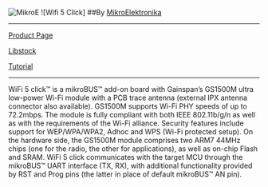 ![MikroE](http://www.mikroe.com/img/designs/beta/logo_small.png)
![Wifi 5 Click]
##By [MikroElektronika](http://www.mikroe.com)


---

[Product Page](http://www.mikroe.com/click/wifi-5/)

[Libstock](http://libstock.mikroe.com/projects/view/1787/wifi-5-click)

[Tutorial](http://learn.mikroe.com/access-world-wide-web-easily-wifi-5-click/)

---

WiFi 5 click™ is a mikroBUS™ add-on board with Gainspan’s GS1500M ultra low-power Wi-Fi module with a PCB trace antenna (external IPX antenna connector also available). GS1500M supports Wi-Fi PHY speeds of up to 72.2mbps. The module is fully compliant with both IEEE 802.11b/g/n as well as with the requirements of the Wi-Fi alliance. Security features include support for WEP/WPA/WPA2, Adhoc and WPS (Wi-Fi protected setup). On the hardware side, the GS1500M module comprises two ARM7 44MHz chips (one for the radio, the other for applications), as well as on-chip Flash and SRAM. WiFi 5 click communicates with the target MCU through the mikroBUS™ UART interface (TX, RX), with additional functionality provided by RST and Prog pins (the latter in place of default mikroBUS™ AN pin).
